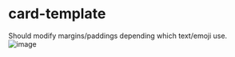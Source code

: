 # card-template
Should modify margins/paddings depending which text/emoji use. <br>
![image](https://user-images.githubusercontent.com/91222471/146948925-accaabdf-bcf0-45b6-ae35-9f143c18ed97.png)
